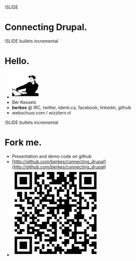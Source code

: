 !SLIDE 
# Connecting Drupal. #

!SLIDE bullets incremental
# Hello. #

* ![berkes](./Ber_005_BW85x85.png)
* Bèr Kessels
* **berkes** @ IRC, twitter, identi.ca, facebook, linkedin, github
* webschuur.com / wizzlern.nl

!SLIDE bullets incremental
# Fork me. #

* Presentation and demo code on github
* [http://github.com/berkes/connecting_drupal](http://github.com/berkes/connecting_drupal)
* ![url_qr](./url_github.png)
